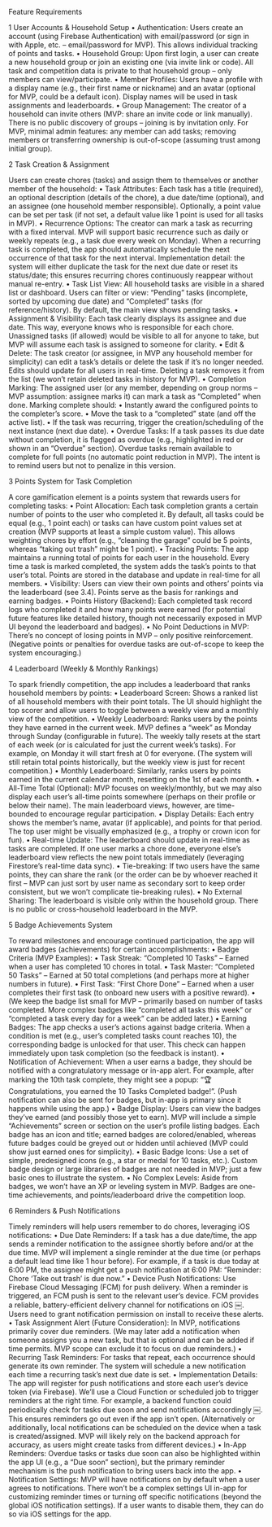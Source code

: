 Feature Requirements


1 User Accounts & Household Setup
	•	Authentication: Users create an account (using Firebase Authentication) with email/password (or sign in with Apple, etc. – email/password for MVP). This allows individual tracking of points and tasks.
	•	Household Group: Upon first login, a user can create a new household group or join an existing one (via invite link or code). All task and competition data is private to that household group – only members can view/participate.
	•	Member Profiles: Users have a profile with a display name (e.g., their first name or nickname) and an avatar (optional for MVP, could be a default icon). Display names will be used in task assignments and leaderboards.
	•	Group Management: The creator of a household can invite others (MVP: share an invite code or link manually). There is no public discovery of groups – joining is by invitation only. For MVP, minimal admin features: any member can add tasks; removing members or transferring ownership is out-of-scope (assuming trust among initial group).

2 Task Creation & Assignment

Users can create chores (tasks) and assign them to themselves or another member of the household:
	•	Task Attributes: Each task has a title (required), an optional description (details of the chore), a due date/time (optional), and an assignee (one household member responsible). Optionally, a point value can be set per task (if not set, a default value like 1 point is used for all tasks in MVP).
	•	Recurrence Options: The creator can mark a task as recurring with a fixed interval. MVP will support basic recurrence such as daily or weekly repeats (e.g., a task due every week on Monday). When a recurring task is completed, the app should automatically schedule the next occurrence of that task for the next interval. Implementation detail: the system will either duplicate the task for the next due date or reset its status/date; this ensures recurring chores continuously reappear without manual re-entry.
	•	Task List View: All household tasks are visible in a shared list or dashboard. Users can filter or view: “Pending” tasks (incomplete, sorted by upcoming due date) and “Completed” tasks (for reference/history). By default, the main view shows pending tasks.
	•	Assignment & Visibility: Each task clearly displays its assignee and due date. This way, everyone knows who is responsible for each chore. Unassigned tasks (if allowed) would be visible to all for anyone to take, but MVP will assume each task is assigned to someone for clarity.
	•	Edit & Delete: The task creator (or assignee, in MVP any household member for simplicity) can edit a task’s details or delete the task if it’s no longer needed. Edits should update for all users in real-time. Deleting a task removes it from the list (we won’t retain deleted tasks in history for MVP).
	•	Completion Marking: The assigned user (or any member, depending on group norms – MVP assumption: assignee marks it) can mark a task as “Completed” when done. Marking complete should:
	•	Instantly award the configured points to the completer’s score.
	•	Move the task to a “completed” state (and off the active list).
	•	If the task was recurring, trigger the creation/scheduling of the next instance (next due date).
	•	Overdue Tasks: If a task passes its due date without completion, it is flagged as overdue (e.g., highlighted in red or shown in an “Overdue” section). Overdue tasks remain available to complete for full points (no automatic point reduction in MVP). The intent is to remind users but not to penalize in this version.

3 Points System for Task Completion

A core gamification element is a points system that rewards users for completing tasks:
	•	Point Allocation: Each task completion grants a certain number of points to the user who completed it. By default, all tasks could be equal (e.g., 1 point each) or tasks can have custom point values set at creation (MVP supports at least a simple custom value). This allows weighting chores by effort (e.g., “cleaning the garage” could be 5 points, whereas “taking out trash” might be 1 point).
	•	Tracking Points: The app maintains a running total of points for each user in the household. Every time a task is marked completed, the system adds the task’s points to that user’s total. Points are stored in the database and update in real-time for all members.
	•	Visibility: Users can view their own points and others’ points via the leaderboard (see 3.4). Points serve as the basis for rankings and earning badges.
	•	Points History (Backend): Each completed task record logs who completed it and how many points were earned (for potential future features like detailed history, though not necessarily exposed in MVP UI beyond the leaderboard and badges).
	•	No Point Deductions in MVP: There’s no concept of losing points in MVP – only positive reinforcement. (Negative points or penalties for overdue tasks are out-of-scope to keep the system encouraging.)

4 Leaderboard (Weekly & Monthly Rankings)

To spark friendly competition, the app includes a leaderboard that ranks household members by points:
	•	Leaderboard Screen: Shows a ranked list of all household members with their point totals. The UI should highlight the top scorer and allow users to toggle between a weekly view and a monthly view of the competition.
	•	Weekly Leaderboard: Ranks users by the points they have earned in the current week. MVP defines a “week” as Monday through Sunday (configurable in future). The weekly tally resets at the start of each week (or is calculated for just the current week’s tasks). For example, on Monday it will start fresh at 0 for everyone. (The system will still retain total points historically, but the weekly view is just for recent competition.)
	•	Monthly Leaderboard: Similarly, ranks users by points earned in the current calendar month, resetting on the 1st of each month.
	•	All-Time Total (Optional): MVP focuses on weekly/monthly, but we may also display each user’s all-time points somewhere (perhaps on their profile or below their name). The main leaderboard views, however, are time-bounded to encourage regular participation.
	•	Display Details: Each entry shows the member’s name, avatar (if applicable), and points for that period. The top user might be visually emphasized (e.g., a trophy or crown icon for fun).
	•	Real-time Update: The leaderboard should update in real-time as tasks are completed. If one user marks a chore done, everyone else’s leaderboard view reflects the new point totals immediately (leveraging Firestore’s real-time data sync).
	•	Tie-breaking: If two users have the same points, they can share the rank (or the order can be by whoever reached it first – MVP can just sort by user name as secondary sort to keep order consistent, but we won’t complicate tie-breaking rules).
	•	No External Sharing: The leaderboard is visible only within the household group. There is no public or cross-household leaderboard in the MVP.

5 Badge Achievements System

To reward milestones and encourage continued participation, the app will award badges (achievements) for certain accomplishments:
	•	Badge Criteria (MVP Examples):
	•	Task Streak: “Completed 10 Tasks” – Earned when a user has completed 10 chores in total.
	•	Task Master: “Completed 50 Tasks” – Earned at 50 total completions (and perhaps more at higher numbers in future).
	•	First Task: “First Chore Done” – Earned when a user completes their first task (to onboard new users with a positive reward).
	•	(We keep the badge list small for MVP – primarily based on number of tasks completed. More complex badges like “completed all tasks this week” or “completed a task every day for a week” can be added later.)
	•	Earning Badges: The app checks a user’s actions against badge criteria. When a condition is met (e.g., user’s completed tasks count reaches 10), the corresponding badge is unlocked for that user. This check can happen immediately upon task completion (so the feedback is instant).
	•	Notification of Achievement: When a user earns a badge, they should be notified with a congratulatory message or in-app alert. For example, after marking the 10th task complete, they might see a popup: “🏆 Congratulations, you earned the 10 Tasks Completed badge!”. (Push notification can also be sent for badges, but in-app is primary since it happens while using the app.)
	•	Badge Display: Users can view the badges they’ve earned (and possibly those yet to earn). MVP will include a simple “Achievements” screen or section on the user’s profile listing badges. Each badge has an icon and title; earned badges are colored/enabled, whereas future badges could be greyed out or hidden until achieved (MVP could show just earned ones for simplicity).
	•	Basic Badge Icons: Use a set of simple, predesigned icons (e.g., a star or medal for 10 tasks, etc.). Custom badge design or large libraries of badges are not needed in MVP; just a few basic ones to illustrate the system.
	•	No Complex Levels: Aside from badges, we won’t have an XP or leveling system in MVP. Badges are one-time achievements, and points/leaderboard drive the competition loop.

6 Reminders & Push Notifications

Timely reminders will help users remember to do chores, leveraging iOS notifications:
	•	Due Date Reminders: If a task has a due date/time, the app sends a reminder notification to the assignee shortly before and/or at the due time. MVP will implement a single reminder at the due time (or perhaps a default lead time like 1 hour before). For example, if a task is due today at 6:00 PM, the assignee might get a push notification at 6:00 PM: “Reminder: Chore ‘Take out trash’ is due now.”
	•	Device Push Notifications: Use Firebase Cloud Messaging (FCM) for push delivery. When a reminder is triggered, an FCM push is sent to the relevant user’s device. FCM provides a reliable, battery-efficient delivery channel for notifications on iOS ￼. Users need to grant notification permission on install to receive these alerts.
	•	Task Assignment Alert (Future Consideration): In MVP, notifications primarily cover due reminders. (We may later add a notification when someone assigns you a new task, but that is optional and can be added if time permits. MVP scope can exclude it to focus on due reminders.)
	•	Recurring Task Reminders: For tasks that repeat, each occurrence should generate its own reminder. The system will schedule a new notification each time a recurring task’s next due date is set.
	•	Implementation Details: The app will register for push notifications and store each user’s device token (via Firebase). We’ll use a Cloud Function or scheduled job to trigger reminders at the right time. For example, a backend function could periodically check for tasks due soon and send notifications accordingly ￼. This ensures reminders go out even if the app isn’t open. (Alternatively or additionally, local notifications can be scheduled on the device when a task is created/assigned. MVP will likely rely on the backend approach for accuracy, as users might create tasks from different devices.)
	•	In-App Reminders: Overdue tasks or tasks due soon can also be highlighted within the app UI (e.g., a “Due soon” section), but the primary reminder mechanism is the push notification to bring users back into the app.
	•	Notification Settings: MVP will have notifications on by default when a user agrees to notifications. There won’t be a complex settings UI in-app for customizing reminder times or turning off specific notifications (beyond the global iOS notification settings). If a user wants to disable them, they can do so via iOS settings for the app.